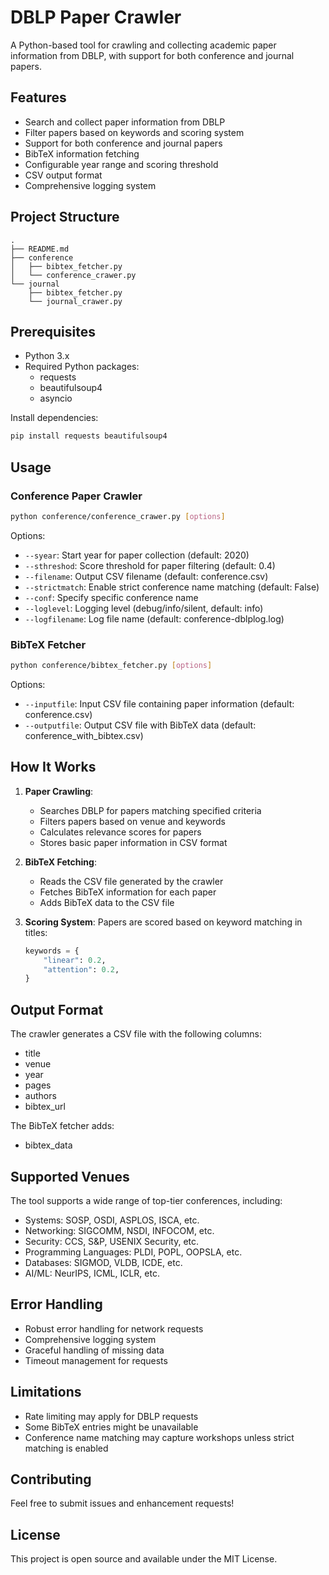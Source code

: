 # DBLP Paper Crawler

A Python-based tool for crawling and collecting academic paper information from DBLP, with support for both conference and journal papers.

## Features

- Search and collect paper information from DBLP
- Filter papers based on keywords and scoring system
- Support for both conference and journal papers
- BibTeX information fetching
- Configurable year range and scoring threshold
- CSV output format
- Comprehensive logging system

## Project Structure

```
.
├── README.md
├── conference
│   ├── bibtex_fetcher.py
│   └── conference_crawer.py
└── journal
    ├── bibtex_fetcher.py
    └── journal_crawer.py
```

## Prerequisites

- Python 3.x
- Required Python packages:
  - requests
  - beautifulsoup4
  - asyncio

Install dependencies:
```bash
pip install requests beautifulsoup4
```

## Usage

### Conference Paper Crawler

```bash
python conference/conference_crawer.py [options]
```

Options:
- `--syear`: Start year for paper collection (default: 2020)
- `--sthreshod`: Score threshold for paper filtering (default: 0.4)
- `--filename`: Output CSV filename (default: conference.csv)
- `--strictmatch`: Enable strict conference name matching (default: False)
- `--conf`: Specify specific conference name
- `--loglevel`: Logging level (debug/info/silent, default: info)
- `--logfilename`: Log file name (default: conference-dblplog.log)

### BibTeX Fetcher

```bash
python conference/bibtex_fetcher.py [options]
```

Options:
- `--inputfile`: Input CSV file containing paper information (default: conference.csv)
- `--outputfile`: Output CSV file with BibTeX data (default: conference_with_bibtex.csv)

## How It Works

1. **Paper Crawling**:
   - Searches DBLP for papers matching specified criteria
   - Filters papers based on venue and keywords
   - Calculates relevance scores for papers
   - Stores basic paper information in CSV format

2. **BibTeX Fetching**:
   - Reads the CSV file generated by the crawler
   - Fetches BibTeX information for each paper
   - Adds BibTeX data to the CSV file

3. **Scoring System**:
   Papers are scored based on keyword matching in titles:
   ```python
   keywords = {
       "linear": 0.2,
       "attention": 0.2,
   }
   ```

## Output Format

The crawler generates a CSV file with the following columns:
- title
- venue
- year
- pages
- authors
- bibtex_url

The BibTeX fetcher adds:
- bibtex_data

## Supported Venues

The tool supports a wide range of top-tier conferences, including:
- Systems: SOSP, OSDI, ASPLOS, ISCA, etc.
- Networking: SIGCOMM, NSDI, INFOCOM, etc.
- Security: CCS, S&P, USENIX Security, etc.
- Programming Languages: PLDI, POPL, OOPSLA, etc.
- Databases: SIGMOD, VLDB, ICDE, etc.
- AI/ML: NeurIPS, ICML, ICLR, etc.

## Error Handling

- Robust error handling for network requests
- Comprehensive logging system
- Graceful handling of missing data
- Timeout management for requests

## Limitations

- Rate limiting may apply for DBLP requests
- Some BibTeX entries might be unavailable
- Conference name matching may capture workshops unless strict matching is enabled

## Contributing

Feel free to submit issues and enhancement requests!

## License

This project is open source and available under the MIT License.